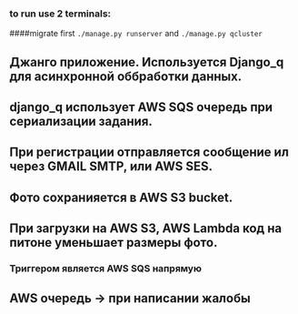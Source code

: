 ### to run use 2 terminals:
####migrate first
`
./manage.py runserver
`
and
`
./manage.py qcluster
`

## Джанго приложение. Используется Django_q для асинхронной оббработки данных.

## django_q использует AWS SQS очередь при сериализации задания.

## При регистрации отправляется сообщение ил через GMAIL SMTP, или AWS SES.

## Фото сохранияется в AWS S3 bucket.

## При загрузки на AWS S3, AWS Lambda код на питоне уменьшает размеры фото.
### Триггером является AWS SQS напрямую

## AWS очередь -> при написании жалобы
